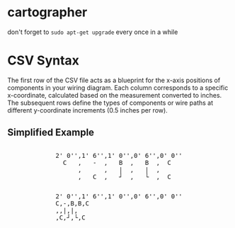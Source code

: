 
# cartographer

don't forget to `sudo apt-get upgrade` every once in a while

# CSV Syntax
The first row of the CSV file acts as a blueprint for the x-axis positions of components in your wiring diagram. Each column corresponds to a specific x-coordinate, calculated based on the measurement converted to inches. The subsequent rows define the types of components or wire paths at different y-coordinate increments (0.5 inches per row).



## Simplified Example

<div style="display: flex; justify-content: center;">
  <pre style="text-align: left;">2' 0'',1' 6'',1' 0'',0' 6'',0' 0''
  C   ,   -  ,   B  ,   B  ,  C
      ,      ,   |  ,   |  ,
      ,   C  ,   ┘  ,   └  ,  C</pre>
</div>

<div style="display: grid; justify-content: center;">
  <pre style="text-align: left;">2' 0'',1' 6'',1' 0'',0' 6'',0' 0''
C,-,B,B,C
,,|,|,
,C,┘,└,C</pre>
</div>
</html>